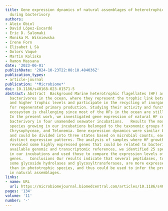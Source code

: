 ```yaml
---
title: Gene expression dynamics of natural assemblages of heterotrophic flagellates
  during bacterivory
authors:
- Aleix Obiol
- David López-Escardó
- Eric D. Salomaki
- Monika M. Wiśniewska
- Irene Forn
- Elisabet L Sà
- Dolors Vaqué
- Martin Kolísko
- Ramon Massana
date: '2023-06-01'
publishDate: '2024-10-23T22:08:18.484036Z'
publication_types:
- article-journal
publication: '*Microbiome*'
doi: 10.1186/s40168-023-01571-5
abstract: Abstract  Background Marine heterotrophic flagellates (HF) are dominant
  bacterivores in the ocean, where they represent the trophic link between bacteria
  and higher trophic levels and participate in the recycling of inorganic nutrients
  for regenerated primary production. Studying their activity and function in the
  ecosystem is challenging since most of the HFs in the ocean are still uncultured.
  In the present work, we investigated gene expression of natural HF communities during
  bacterivory in four unamended seawater incubations.   Results The most abundant
  species growing in our incubations belonged to the taxonomic groups MAST-4, MAST-7,
  Chrysophyceae, and Telonemia. Gene expression dynamics were similar between incubations
  and could be divided into three states based on microbial counts, each state displaying
  distinct expression patterns. The analysis of samples where HF growth was highest
  revealed some highly expressed genes that could be related to bacterivory. Using
  available genomic and transcriptomic references, we identified 25 species growing
  in our incubations and used those to compare the expression levels of these specific
  genes.   Conclusions Our results indicate that several peptidases, together with
  some glycoside hydrolases and glycosyltransferases, are more expressed in phagotrophic
  than in phototrophic species, and thus could be used to infer the process of bacterivory
  in natural assemblages.
links:
- name: URL
  url: https://microbiomejournal.biomedcentral.com/articles/10.1186/s40168-023-01571-5
pages: '134'
volume: '11'
number: '-'
---
```

